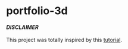 # portfolio-3d

***DISCLAIMER***
<br><br>This project was totally inspired by this [tutorial](https://www.youtube.com/watch?v=0fYi8SGA20k&t=122s&ab_channel=JavaScriptMastery).
